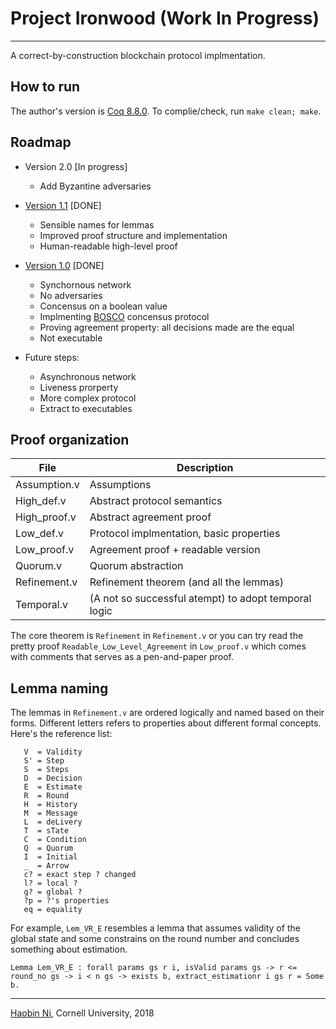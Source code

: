 # Project Ironwood (Work In Progress)
---
A correct-by-construction blockchain protocol implmentation.

## How to run
The author's version is [Coq 8.8.0](https://github.com/coq/coq/releases/tag/V8.8.0). To complie/check, run `make clean; make`.

## Roadmap
* Version 2.0 [In progress]
  * Add Byzantine adversaries

* [Version 1.1](https://github.com/FTRobbin/Ironwood/releases/tag/v1.1) [DONE]
  * Sensible names for lemmas
  * Improved proof structure and implementation
  * Human-readable high-level proof

* [Version 1.0](https://github.com/FTRobbin/Ironwood/releases/tag/v1.0) [DONE]
  * Synchornous network
  * No adversaries
  * Concensus on a boolean value
  * Implmenting [BOSCO](https://pdfs.semanticscholar.org/3958/98b44d23be8d0227d403ec7928391880e79f.pdf) concensus protocol
  * Proving agreement property: all decisions made are the equal
  * Not executable

* Future steps:
  * Asynchronous network
  * Liveness prorperty
  * More complex protocol
  * Extract to executables

## Proof organization
| File | Description |
| --- | --- |
| Assumption.v | Assumptions |
| High_def.v | Abstract protocol semantics |
| High_proof.v | Abstract agreement proof |
| Low_def.v | Protocol implmentation, basic properties |
| Low_proof.v | Agreement proof + readable version |
| Quorum.v | Quorum abstraction |
| Refinement.v | Refinement theorem (and all the lemmas)|
| Temporal.v | (A not so successful atempt) to adopt temporal logic |

The core theorem is `Refinement` in `Refinement.v` or you can try read the pretty proof `Readable_Low_Level_Agreement` in `Low_proof.v` which comes with comments that serves as a pen-and-paper proof.

## Lemma naming

The lemmas in `Refinement.v` are ordered logically and named based on their forms. Different letters refers to properties about different formal concepts. Here's the reference list:

```
   V  = Validity
   S' = Step
   S  = Steps
   D  = Decision
   E  = Estimate
   R  = Round
   H  = History
   M  = Message
   L  = deLivery
   T  = sTate
   C  = Condition
   Q  = Quorum
   I  = Initial
   _  = Arrow
   c? = exact step ? changed
   l? = local ?
   g? = global ?
   ?p = ?'s properties
   eq = equality
```

For example, `Lem_VR_E` resembles a lemma that assumes validity of the global state and some constrains on the round number and concludes something about estimation.

```coq
Lemma Lem_VR_E : forall params gs r i, isValid params gs -> r <= round_no gs -> i < n gs -> exists b, extract_estimationr i gs r = Some b.
```

---
[Haobin Ni](https://github.com/FTRobbin), Cornell University, 2018
